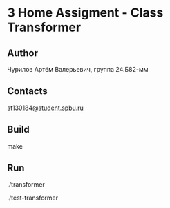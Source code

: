 # 3 Home Assigment - Class Transformer

## Author
Чурилов Артём Валерьевич, группа 24.Б82-мм
## Contacts
st130184@student.spbu.ru
## Build


<par> make </par>

## Run

<par> ./transformer </par>

<par> ./test-transformer </par>
